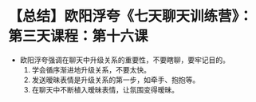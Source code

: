 # 【总结】欧阳浮夸《七天聊天训练营》：第三天课程：第十六课

-   欧阳浮夸强调在聊天中升级关系的重要性，不要瞎聊，要牢记目的。
    1.  学会循序渐进地升级关系，不要太快。
    2.  发送暧昧表情是升级关系的第一步，如牵手、抱抱等。
    3.  在聊天中不断植入暧昧表情，让氛围变得暧昧。